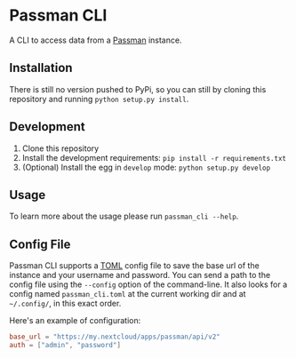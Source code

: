 # Passman CLI

A CLI to access data from a [Passman](https://github.com/nextcloud/passman) instance.

## Installation

There is still no version pushed to PyPi, so you can still by cloning this
repository and running `python setup.py install`.

## Development

1. Clone this repository
2. Install the development requirements: `pip install -r requirements.txt`
3. (Optional) Install the egg in `develop` mode: `python setup.py develop`

## Usage

To learn more about the usage please run `passman_cli --help`.

## Config File

Passman CLI supports a [TOML]() config file to save the base url of the instance
and your username and password. You can send a path to the config file using the
`--config` option of the command-line. It also looks for a config named
`passman_cli.toml` at the current working dir and at `~/.config/`, in this exact
order.

Here's an example of configuration:

```toml
base_url = "https://my.nextcloud/apps/passman/api/v2"
auth = ["admin", "password"]
```
